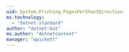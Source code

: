 ```yaml
---
uid: System.Printing.PagesPerSheetDirection
ms.technology: 
  - "dotnet-standard"
author: "dotnet-bot"
ms.author: "dotnetcontent"
manager: "wpickett"
---
```

